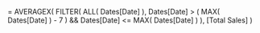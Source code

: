 = AVERAGEX(
	FILTER(
		ALL( Dates[Date] ),
		Dates[Date] > ( MAX( Dates[Date] ) - 7 ) 
			&& Dates[Date] <= MAX( Dates[Date] )
	),
	[Total Sales]
)
